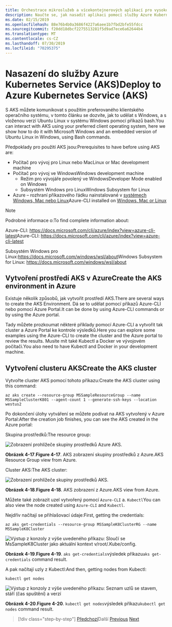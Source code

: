 ```yaml
---
title: Orchestrace mikroslužeb a vícekontejnerových aplikací pro vysokou škálovatelnost a dostupnost
description: Naučte se, jak nasadit aplikaci pomocí služby Azure Kubernetes.
ms.date: 02/15/2019
ms.openlocfilehash: 88e76b4b0a3686f4227a6aee1b7fbd2bfe55fdcc
ms.sourcegitcommit: f20dd18dbcf2275513281f5d9ad7ece6a62644b4
ms.translationtype: MT
ms.contentlocale: cs-CZ
ms.lasthandoff: 07/30/2019
ms.locfileid: "70295375"
---
```

# <a name="deploy-to-azure-kubernetes-service-aks"></a><span data-ttu-id="bacd4-103">Nasazení do služby Azure Kubernetes Service (AKS)</span><span class="sxs-lookup"><span data-stu-id="bacd4-103">Deploy to Azure Kubernetes Service (AKS)</span></span>

<span data-ttu-id="bacd4-104">S AKS můžete komunikovat s použitím preferovaného klientského operačního systému, v tomto článku se dozvíte, jak to udělat s Windows, a s vloženou verzí Ubuntu Linux v systému Windows pomocí příkazů bash.</span><span class="sxs-lookup"><span data-stu-id="bacd4-104">You can interact with AKS using your preferred client operating system, here we show how to do it with Microsoft Windows and an embedded version of Ubuntu Linux in Windows, using Bash commands.</span></span>

<span data-ttu-id="bacd4-105">Předpoklady pro použití AKS jsou:</span><span class="sxs-lookup"><span data-stu-id="bacd4-105">Prerequisites to have before using AKS are:</span></span>

- <span data-ttu-id="bacd4-106">Počítač pro vývoj pro Linux nebo Mac</span><span class="sxs-lookup"><span data-stu-id="bacd4-106">Linux or Mac development machine</span></span>
- <span data-ttu-id="bacd4-107">Počítač pro vývoj ve Windows</span><span class="sxs-lookup"><span data-stu-id="bacd4-107">Windows development machine</span></span>
  - <span data-ttu-id="bacd4-108">Režim pro vývojáře povolený ve Windows</span><span class="sxs-lookup"><span data-stu-id="bacd4-108">Developer Mode enabled on Windows</span></span>
  - <span data-ttu-id="bacd4-109">Subsystém Windows pro Linux</span><span class="sxs-lookup"><span data-stu-id="bacd4-109">Windows Subsystem for Linux</span></span>
- <span data-ttu-id="bacd4-110">Azure – rozhraní příkazového řádku nainstalované v [systémech Windows, Mac nebo Linux](https://docs.microsoft.com/cli/azure/install-azure-cli?view=azure-cli-latest)</span><span class="sxs-lookup"><span data-stu-id="bacd4-110">Azure-CLI installed on [Windows, Mac or Linux](https://docs.microsoft.com/cli/azure/install-azure-cli?view=azure-cli-latest)</span></span>

> [!NOTE]
> <span data-ttu-id="bacd4-111">Podrobné informace o:</span><span class="sxs-lookup"><span data-stu-id="bacd4-111">To find complete information about:</span></span>
>
> <span data-ttu-id="bacd4-112">Azure-CLI: <https://docs.microsoft.com/cli/azure/index?view=azure-cli-latest></span><span class="sxs-lookup"><span data-stu-id="bacd4-112">Azure-CLI: <https://docs.microsoft.com/cli/azure/index?view=azure-cli-latest></span></span>
>
> <span data-ttu-id="bacd4-113">Subsystém Windows pro Linux:<https://docs.microsoft.com/windows/wsl/about></span><span class="sxs-lookup"><span data-stu-id="bacd4-113">Windows Subsystem for Linux: <https://docs.microsoft.com/windows/wsl/about></span></span>

## <a name="create-the-aks-environment-in-azure"></a><span data-ttu-id="bacd4-114">Vytvoření prostředí AKS v Azure</span><span class="sxs-lookup"><span data-stu-id="bacd4-114">Create the AKS environment in Azure</span></span>

<span data-ttu-id="bacd4-115">Existuje několik způsobů, jak vytvořit prostředí AKS.</span><span class="sxs-lookup"><span data-stu-id="bacd4-115">There are several ways to create the AKS Environment.</span></span> <span data-ttu-id="bacd4-116">Dá se to udělat pomocí příkazů Azure-CLI nebo pomocí Azure Portal.</span><span class="sxs-lookup"><span data-stu-id="bacd4-116">It can be done by using Azure-CLI commands or by using the Azure portal.</span></span>

<span data-ttu-id="bacd4-117">Tady můžete prozkoumat některé příklady pomocí Azure-CLI a vytvořit tak cluster a Azure Portal ke kontrole výsledků.</span><span class="sxs-lookup"><span data-stu-id="bacd4-117">Here you can explore some examples using the Azure-CLI to create the cluster and the Azure portal to review the results.</span></span> <span data-ttu-id="bacd4-118">Musíte mít také Kubectl a Docker ve vývojovém počítači.</span><span class="sxs-lookup"><span data-stu-id="bacd4-118">You also need to have Kubectl and Docker in your development machine.</span></span>  

## <a name="create-the-aks-cluster"></a><span data-ttu-id="bacd4-119">Vytvoření clusteru AKS</span><span class="sxs-lookup"><span data-stu-id="bacd4-119">Create the AKS cluster</span></span>

<span data-ttu-id="bacd4-120">Vytvořte cluster AKS pomocí tohoto příkazu:</span><span class="sxs-lookup"><span data-stu-id="bacd4-120">Create the AKS cluster using this command:</span></span>

```console
az aks create --resource-group MSSampleResourceGroup --name MSSampleClusterK801 --agent-count 1 --generate-ssh-keys --location westus2
```

<span data-ttu-id="bacd4-121">Po dokončení úlohy vytváření se můžete podívat na AKS vytvořený v Azure Portal:</span><span class="sxs-lookup"><span data-stu-id="bacd4-121">After the creation job finishes, you can see the AKS created in the Azure portal:</span></span>

<span data-ttu-id="bacd4-122">Skupina prostředků:</span><span class="sxs-lookup"><span data-stu-id="bacd4-122">The resource group:</span></span>

![Zobrazení prohlížeče skupiny prostředků Azure AKS.](media/aks-resource-group-view.png)

<span data-ttu-id="bacd4-124">**Obrázek 4-17**.</span><span class="sxs-lookup"><span data-stu-id="bacd4-124">**Figure 4-17**.</span></span> <span data-ttu-id="bacd4-125">AKS zobrazení skupiny prostředků z Azure.</span><span class="sxs-lookup"><span data-stu-id="bacd4-125">AKS Resource Group view from Azure.</span></span>

<span data-ttu-id="bacd4-126">Cluster AKS:</span><span class="sxs-lookup"><span data-stu-id="bacd4-126">The AKS cluster:</span></span>

![Zobrazení prohlížeče skupiny prostředků AKS.](media/aks-cluster-view.png)

<span data-ttu-id="bacd4-128">**Obrázek 4-18**.</span><span class="sxs-lookup"><span data-stu-id="bacd4-128">**Figure 4-18**.</span></span> <span data-ttu-id="bacd4-129">AKS zobrazení z Azure.</span><span class="sxs-lookup"><span data-stu-id="bacd4-129">AKS view from Azure.</span></span>

<span data-ttu-id="bacd4-130">Můžete také zobrazit uzel vytvořený pomocí `Azure-CLI` a. `Kubectl`</span><span class="sxs-lookup"><span data-stu-id="bacd4-130">You can also view the node created using `Azure-CLI` and `Kubectl`.</span></span>

<span data-ttu-id="bacd4-131">Nejdřív načítají se přihlašovací údaje:</span><span class="sxs-lookup"><span data-stu-id="bacd4-131">First, getting the credentials:</span></span>

```console
az aks get-credentials --resource-group MSSampleK8ClusterRG --name MSSampleK8Cluster
```

![Výstup z konzoly z výše uvedeného příkazu: Sloučí se MsSampleK8Cluster jako aktuální kontext v/root/.Kube/config.](media/get-credentials-command-result.png)

<span data-ttu-id="bacd4-133">**Obrázek 4-19**.</span><span class="sxs-lookup"><span data-stu-id="bacd4-133">**Figure 4-19**.</span></span> <span data-ttu-id="bacd4-134">`aks get-credentials`výsledek příkazu</span><span class="sxs-lookup"><span data-stu-id="bacd4-134">`aks get-credentials` command result.</span></span>

<span data-ttu-id="bacd4-135">A pak načítají uzly z Kubectl:</span><span class="sxs-lookup"><span data-stu-id="bacd4-135">And then, getting nodes from Kubectl:</span></span>

```console
kubectl get nodes
```

![Výstup z konzoly z výše uvedeného příkazu: Seznam uzlů se stavem, stáří (čas spuštění) a verzí](media/kubectl-get-nodes-command-result.png)

<span data-ttu-id="bacd4-137">**Obrázek 4-20**.</span><span class="sxs-lookup"><span data-stu-id="bacd4-137">**Figure 4-20**.</span></span> <span data-ttu-id="bacd4-138">`kubectl get nodes`výsledek příkazu</span><span class="sxs-lookup"><span data-stu-id="bacd4-138">`kubectl get nodes` command result.</span></span>

>[!div class="step-by-step"]
><span data-ttu-id="bacd4-139">[Předchozí](orchestrate-high-scalability-availability.md)Další
>[](docker-apps-development-environment.md)</span><span class="sxs-lookup"><span data-stu-id="bacd4-139">[Previous](orchestrate-high-scalability-availability.md)
[Next](docker-apps-development-environment.md)</span></span>

